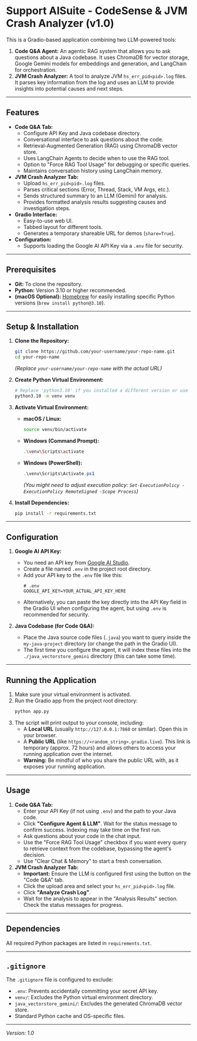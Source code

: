 # Support AISuite - CodeSense & JVM Crash Analyzer (v1.0)

This is a Gradio-based application combining two LLM-powered tools:

1.  **Code Q&A Agent:** An agentic RAG system that allows you to ask questions about a Java codebase. It uses ChromaDB for vector storage, Google Gemini models for embeddings and generation, and LangChain for orchestration.
2.  **JVM Crash Analyzer:** A tool to analyze JVM `hs_err_pid<pid>.log` files. It parses key information from the log and uses an LLM to provide insights into potential causes and next steps.

---

## Features

*   **Code Q&A Tab:**
    *   Configure API Key and Java codebase directory.
    *   Conversational interface to ask questions about the code.
    *   Retrieval-Augmented Generation (RAG) using ChromaDB vector store.
    *   Uses LangChain Agents to decide when to use the RAG tool.
    *   Option to "Force RAG Tool Usage" for debugging or specific queries.
    *   Maintains conversation history using LangChain memory.
*   **JVM Crash Analyzer Tab:**
    *   Upload `hs_err_pid<pid>.log` files.
    *   Parses critical sections (Error, Thread, Stack, VM Args, etc.).
    *   Sends structured summary to an LLM (Gemini) for analysis.
    *   Provides formatted analysis results suggesting causes and investigation steps.
*   **Gradio Interface:**
    *   Easy-to-use web UI.
    *   Tabbed layout for different tools.
    *   Generates a temporary shareable URL for demos (`share=True`).
*   **Configuration:**
    *   Supports loading the Google AI API Key via a `.env` file for security.

---

## Prerequisites

*   **Git:** To clone the repository.
*   **Python:** Version 3.10 or higher recommended.
*   **(macOS Optional):** [Homebrew](https://brew.sh/) for easily installing specific Python versions (`brew install python@3.10`).

---

## Setup & Installation

1.  **Clone the Repository:**
    ```bash
    git clone https://github.com/your-username/your-repo-name.git
    cd your-repo-name
    ```
    *(Replace `your-username/your-repo-name` with the actual URL)*

2.  **Create Python Virtual Environment:**
    ```bash
    # Replace 'python3.10' if you installed a different version or use 'python3'/'python'
    python3.10 -m venv venv
    ```

3.  **Activate Virtual Environment:**
    *   **macOS / Linux:**
        ```bash
        source venv/bin/activate
        ```
    *   **Windows (Command Prompt):**
        ```bash
        .\venv\Scripts\activate
        ```
    *   **Windows (PowerShell):**
        ```powershell
        .\venv\Scripts\Activate.ps1
        ```
        *(You might need to adjust execution policy: `Set-ExecutionPolicy -ExecutionPolicy RemoteSigned -Scope Process`)*

4.  **Install Dependencies:**
    ```bash
    pip install -r requirements.txt
    ```

---

## Configuration

1.  **Google AI API Key:**
    *   You need an API key from [Google AI Studio](https://aistudio.google.com/app/apikey).
    *   Create a file named `.env` in the project root directory.
    *   Add your API key to the `.env` file like this:
        ```dotenv
        # .env
        GOOGLE_API_KEY=YOUR_ACTUAL_API_KEY_HERE
        ```
    *   Alternatively, you can paste the key directly into the API Key field in the Gradio UI when configuring the agent, but using `.env` is recommended for security.

2.  **Java Codebase (for Code Q&A):**
    *   Place the Java source code files (`.java`) you want to query inside the `my-java-project` directory (or change the path in the Gradio UI).
    *   The first time you configure the agent, it will index these files into the `./java_vectorstore_gemini` directory (this can take some time).

---

## Running the Application

1.  Make sure your virtual environment is activated.
2.  Run the Gradio app from the project root directory:
    ```bash
    python app.py
    ```
3.  The script will print output to your console, including:
    *   A **Local URL** (usually `http://127.0.0.1:7860` or similar). Open this in your browser.
    *   A **Public URL** (like `https://<random_string>.gradio.live`). This link is temporary (approx. 72 hours) and allows others to access your running application over the internet.
    *   **Warning:** Be mindful of who you share the public URL with, as it exposes your running application.

---

## Usage

1.  **Code Q&A Tab:**
    *   Enter your API Key (if not using `.env`) and the path to your Java code.
    *   Click **"Configure Agent & LLM"**. Wait for the status message to confirm success. Indexing may take time on the first run.
    *   Ask questions about your code in the chat input.
    *   Use the "Force RAG Tool Usage" checkbox if you want every query to retrieve context from the codebase, bypassing the agent's decision.
    *   Use "Clear Chat & Memory" to start a fresh conversation.
2.  **JVM Crash Analyzer Tab:**
    *   **Important:** Ensure the LLM is configured first using the button on the "Code Q&A" tab.
    *   Click the upload area and select your `hs_err_pid<pid>.log` file.
    *   Click **"Analyze Crash Log"**.
    *   Wait for the analysis to appear in the "Analysis Results" section. Check the status messages for progress.

---

## Dependencies

All required Python packages are listed in `requirements.txt`.

---

## `.gitignore`

The `.gitignore` file is configured to exclude:
*   `.env`: Prevents accidentally committing your secret API key.
*   `venv/`: Excludes the Python virtual environment directory.
*   `java_vectorstore_gemini/`: Excludes the generated ChromaDB vector store.
*   Standard Python cache and OS-specific files.

---

*Version: 1.0*
